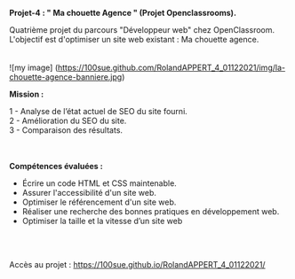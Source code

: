 <strong>Projet-4 : " Ma chouette Agence " (Projet Openclassrooms).</strong>

Quatrième projet du parcours "Développeur web" chez OpenClassroom.<br>
L'objectif est d'optimiser un site web existant : Ma chouette agence.<br>
<br>
<br>
![my image] (https://100sue.github.com/RolandAPPERT_4_01122021/img/la-chouette-agence-banniere.jpg) 

<strong>Mission :</strong><br>

1 - Analyse de l’état actuel de SEO du site fourni.<br>
2 - Amélioration du SEO du site.<br>
3 - Comparaison des résultats.<br>
<br>
<br>


<strong>Compétences évaluées : </strong><br>

- Écrire un code HTML et CSS maintenable.
- Assurer l'accessibilité d'un site web.
- Optimiser le référencement d'un site web.
- Réaliser une recherche des bonnes pratiques en développement web.
- Optimiser la taille et la vitesse d’un site web
<br>
<br>

Accès au projet : https://100sue.github.io/RolandAPPERT_4_01122021/
